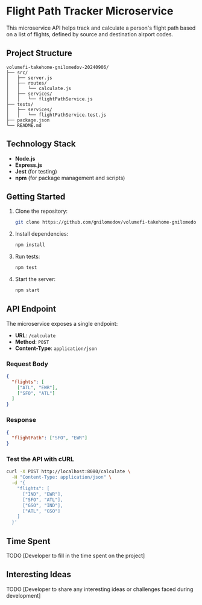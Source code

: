 # Flight Path Tracker Microservice

This microservice API helps track and calculate a person's flight path based on a list of flights, defined by source and destination airport codes.

## Project Structure

```
volumefi-takehome-gnilomedov-20240906/
├── src/
│   ├── server.js
│   ├── routes/
│   │   └── calculate.js
│   ├── services/
│   │   └── flightPathService.js
├── tests/
│   ├── services/
│   │   └── flightPathService.test.js
├── package.json
└── README.md
```

## Technology Stack

- **Node.js**
- **Express.js**
- **Jest** (for testing)
- **npm** (for package management and scripts)

## Getting Started

1. Clone the repository:
   ```sh
   git clone https://github.com/gnilomedov/volumefi-takehome-gnilomedov-20240906
   ```
2. Install dependencies:
   ```sh
   npm install
   ```
3. Run tests:
   ```sh
   npm test
   ```
4. Start the server:
   ```sh
   npm start
   ```

## API Endpoint

The microservice exposes a single endpoint:

- **URL**: `/calculate`
- **Method**: `POST`
- **Content-Type**: `application/json`

### Request Body

```json
{
  "flights": [
    ["ATL", "EWR"],
    ["SFO", "ATL"]
  ]
}
```

### Response

```json
{
  "flightPath": ["SFO", "EWR"]
}
```

### Test the API with cURL

```sh
curl -X POST http://localhost:8080/calculate \
  -H "Content-Type: application/json" \
  -d '{
    "flights": [
      ["IND", "EWR"],
      ["SFO", "ATL"],
      ["GSO", "IND"],
      ["ATL", "GSO"]
    ]
  }'
```

## Time Spent

TODO
[Developer to fill in the time spent on the project]

## Interesting Ideas

TODO
[Developer to share any interesting ideas or challenges faced during development]
